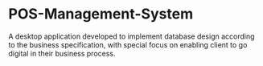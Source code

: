 # POS-Management-System
A desktop application developed to implement database design according to the business specification, with special focus on enabling client to go digital in their business process.
